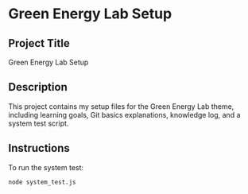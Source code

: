 # Green Energy Lab Setup

## Project Title
Green Energy Lab Setup

## Description
This project contains my setup files for the Green Energy Lab theme, including learning goals, Git basics explanations, knowledge log, and a system test script.

## Instructions
To run the system test:
```bash
node system_test.js
